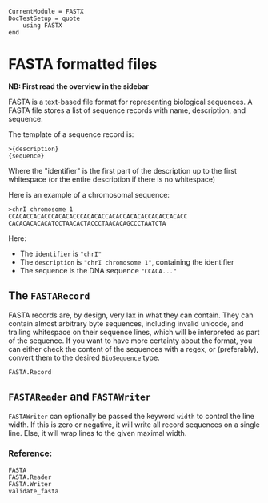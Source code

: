 ```@meta
CurrentModule = FASTX
DocTestSetup = quote
    using FASTX
end
```

# FASTA formatted files

__NB: First read the overview in the sidebar__

FASTA is a text-based file format for representing biological sequences.
A FASTA file stores a list of sequence records with name, description, and
sequence.

The template of a sequence record is:

```
>{description}
{sequence}
```

Where the "identifier" is the first part of the description up to the first whitespace
(or the entire description if there is no whitespace)

Here is an example of a chromosomal sequence:

```
>chrI chromosome 1
CCACACCACACCCACACACCCACACACCACACCACACACCACACCACACC
CACACACACACATCCTAACACTACCCTAACACAGCCCTAATCTA
```

Here:
* The `identifier` is `"chrI"`
* The `description` is `"chrI chromosome 1"`, containing the identifier
* The sequence is the DNA sequence `"CCACA..."`

## The `FASTARecord`
FASTA records are, by design, very lax in what they can contain.
They can contain almost arbitrary byte sequences, including invalid unicode, and trailing whitespace on their sequence lines, which will be interpreted as part of the sequence.
If you want to have more certainty about the format, you can either check the content of the sequences with a regex, or (preferably), convert them to the desired `BioSequence` type.

```@docs
FASTA.Record
```

## `FASTAReader` and `FASTAWriter`
`FASTAWriter` can optionally be passed the keyword `width` to control the line width.
If this is zero or negative, it will write all record sequences on a single line.
Else, it will wrap lines to the given maximal width.

### Reference:
```@docs
FASTA
FASTA.Reader
FASTA.Writer
validate_fasta
```
